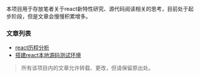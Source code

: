 本项目用于存放笔者关于react新特性研究、源代码阅读相关的思考，目前处于起步阶段，但是文章会慢慢积累增多。

### 文章列表

* [react历程分析](.blog/react历程分析.md)
* [搭建react本地源码测试环境](.blog/搭建react本地源码测试环境.md)

>所有该项目内的文章允许转载、更改，但请保留原出处。